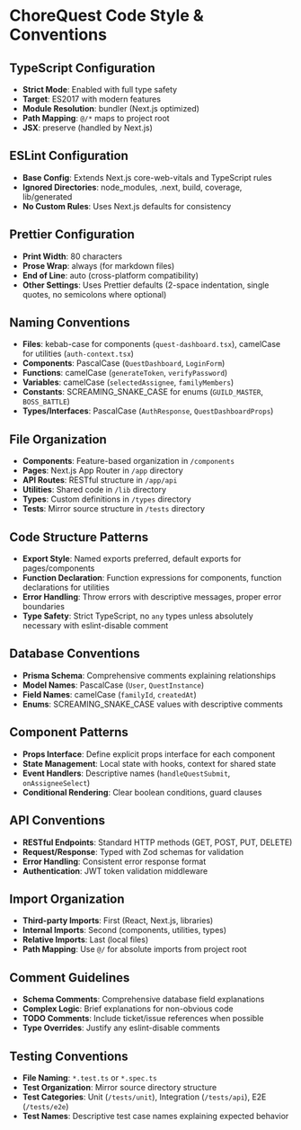 # ChoreQuest Code Style & Conventions

## TypeScript Configuration
- **Strict Mode**: Enabled with full type safety
- **Target**: ES2017 with modern features
- **Module Resolution**: bundler (Next.js optimized)
- **Path Mapping**: `@/*` maps to project root
- **JSX**: preserve (handled by Next.js)

## ESLint Configuration
- **Base Config**: Extends Next.js core-web-vitals and TypeScript rules
- **Ignored Directories**: node_modules, .next, build, coverage, lib/generated
- **No Custom Rules**: Uses Next.js defaults for consistency

## Prettier Configuration
- **Print Width**: 80 characters
- **Prose Wrap**: always (for markdown files)
- **End of Line**: auto (cross-platform compatibility)
- **Other Settings**: Uses Prettier defaults (2-space indentation, single quotes, no semicolons where optional)

## Naming Conventions
- **Files**: kebab-case for components (`quest-dashboard.tsx`), camelCase for utilities (`auth-context.tsx`)
- **Components**: PascalCase (`QuestDashboard`, `LoginForm`)
- **Functions**: camelCase (`generateToken`, `verifyPassword`)
- **Variables**: camelCase (`selectedAssignee`, `familyMembers`)
- **Constants**: SCREAMING_SNAKE_CASE for enums (`GUILD_MASTER`, `BOSS_BATTLE`)
- **Types/Interfaces**: PascalCase (`AuthResponse`, `QuestDashboardProps`)

## File Organization
- **Components**: Feature-based organization in `/components`
- **Pages**: Next.js App Router in `/app` directory
- **API Routes**: RESTful structure in `/app/api`
- **Utilities**: Shared code in `/lib` directory
- **Types**: Custom definitions in `/types` directory
- **Tests**: Mirror source structure in `/tests` directory

## Code Structure Patterns
- **Export Style**: Named exports preferred, default exports for pages/components
- **Function Declaration**: Function expressions for components, function declarations for utilities
- **Error Handling**: Throw errors with descriptive messages, proper error boundaries
- **Type Safety**: Strict TypeScript, no `any` types unless absolutely necessary with eslint-disable comment

## Database Conventions
- **Prisma Schema**: Comprehensive comments explaining relationships
- **Model Names**: PascalCase (`User`, `QuestInstance`)
- **Field Names**: camelCase (`familyId`, `createdAt`)
- **Enums**: SCREAMING_SNAKE_CASE values with descriptive comments

## Component Patterns
- **Props Interface**: Define explicit props interface for each component
- **State Management**: Local state with hooks, context for shared state
- **Event Handlers**: Descriptive names (`handleQuestSubmit`, `onAssigneeSelect`)
- **Conditional Rendering**: Clear boolean conditions, guard clauses

## API Conventions
- **RESTful Endpoints**: Standard HTTP methods (GET, POST, PUT, DELETE)
- **Request/Response**: Typed with Zod schemas for validation
- **Error Handling**: Consistent error response format
- **Authentication**: JWT token validation middleware

## Import Organization
- **Third-party Imports**: First (React, Next.js, libraries)
- **Internal Imports**: Second (components, utilities, types)
- **Relative Imports**: Last (local files)
- **Path Mapping**: Use `@/` for absolute imports from project root

## Comment Guidelines
- **Schema Comments**: Comprehensive database field explanations
- **Complex Logic**: Brief explanations for non-obvious code
- **TODO Comments**: Include ticket/issue references when possible
- **Type Overrides**: Justify any eslint-disable comments

## Testing Conventions
- **File Naming**: `*.test.ts` or `*.spec.ts`
- **Test Organization**: Mirror source directory structure
- **Test Categories**: Unit (`/tests/unit`), Integration (`/tests/api`), E2E (`/tests/e2e`)
- **Test Names**: Descriptive test case names explaining expected behavior